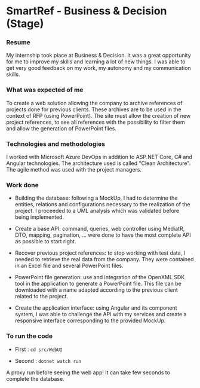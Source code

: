 # SmartRef - Business & Decision (Stage)

### Resume

My internship took place at Business & Decision. It was a great opportunity for me to improve my skills and learning a lot of new things. I was able to get very good feedback on my work, my autonomy and my communication skills.

### What was expected of me

To create a web solution allowing the company to archive references of projects done for previous clients. These archives are to be used in the context of RFP (using PowerPoint). The site must allow the creation of new project references, to see all references with the possibility to filter them and allow the generation of PowerPoint files.

### Technologies and methodologies

I worked with Microsoft Azure DevOps in addition to ASP.NET Core, C# and Angular technologies. The architecture used is called "Clean Architecture". The agile method was used with the project managers.

### Work done

- Building the database: following a MockUp, I had to determine the entities, relations and configurations necessary to the realization of the project. I proceeded to a UML analysis which was validated before being implemented.

- Create a base API: command, queries, web controller using MediatR, DTO, mapping, pagination, ... were done to have the most complete API as possible to start right.

- Recover previous project references: to stop working with test data, I needed to retrieve the real data from the company. They were contained in an Excel file and several PowerPoint files.

- PowerPoint file generation: use and integration of the OpenXML SDK tool in the application to generate a PowerPoint file. This file can be downloaded with a name adapted according to the previous client related to the project.

- Create the application interface: using Angular and its component system, I was able to challenge the API with my services and create a responsive interface corresponding to the provided MockUp.

### To run the code

- First : ```cd src/WebUI```

- Second : ```dotnet watch run```

A proxy run before seeing the web app! It can take few seconds to complete the database.
